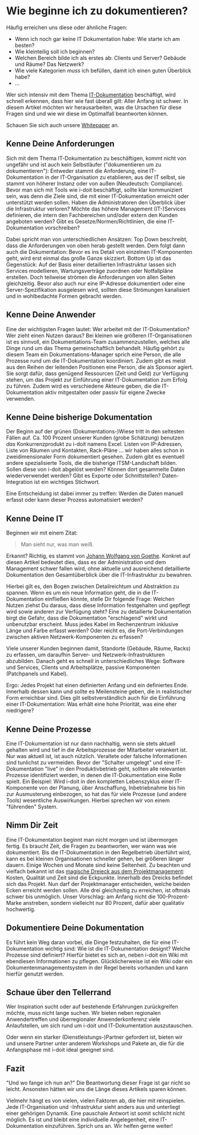 # Wie beginne ich zu dokumentieren?

Häufig erreichen uns diese oder ähnliche Fragen:

*   Wenn ich noch gar keine IT Dokumentation habe: Wie starte ich am besten?
*   Wie kleinteilig soll ich beginnen?
*   Welchen Bereich bilde ich als erstes ab: Clients und Server? Gebäude und Räume? Das Netzwerk?
*   Wie viele Kategorien _muss_ ich befüllen, damit ich einen guten Überblick habe?
*   …

Wer sich intensiv mit dem Thema [IT-Dokumentation](../glossar.md) beschäftigt, wird schnell erkennen, dass hier wie fast überall gilt: Aller Anfang ist schwer. In diesem Artikel möchten wir herausarbeiten, was die Ursachen für diese Fragen sind und wie wir diese im Optimalfall beantworten können.

Schauen Sie sich auch unsere [Whitepaper](https://www.i-doit.com/downloads/) an.

Kenne Deine Anforderungen
-------------------------

Sich mit dem Thema IT-Dokumentation zu beschäftigen, kommt nicht von ungefähr und ist auch kein Selbstläufer ("dokumentieren um zu dokumentieren"): Entweder stammt die Anforderung, eine IT-Dokumentation in der IT-Organisation zu etablieren, aus der IT selbst, sie stammt von höherer Instanz oder von außen (Neudeutsch: Compliance). Bevor man sich mit Tools wie i-doit beschäftigt, sollte klar kommuniziert sein, was denn die Ziele sind, die mit einer IT-Dokumentation erreicht oder unterstützt werden sollen. Haben die Administratoren den Überblick über die Infrastruktur verloren? Möchte das höhere Management (IT-)Services definieren, die intern den Fachbereichen und/oder extern den Kunden angeboten werden? Gibt es Gesetze/Normen/Richtlinien, die eine IT-Dokumentation vorschreiben?

Dabei spricht man von unterschiedlichen Ansätzen: Top Down beschreibt, dass die Anforderungen von oben herab gestellt werden. Dem folgt dann auch die Dokumentation: Bevor es ins Detail von einzelnen IT-Komponenten geht, wird erst einmal das große Ganze skizziert. Bottom Up ist das Gegenstück: Auf der Basis einer detaillierten Infrastruktur lassen sich Services modellieren, Wartungsverträge zuordnen oder Notfallpläne erstellen. Doch teilweise strömen die Anforderungen von allen Seiten gleichzeitig. Bevor also auch nur eine IP-Adresse dokumentiert oder eine Server-Spezifikation ausgelesen wird, sollten diese Strömungen kanalisiert und in wohlbedachte Formen gebracht werden.

Kenne Deine Anwender
--------------------

Eine der wichtigsten Fragen lautet: Wer arbeitet mit der IT-Dokumentation? Wer zieht einen Nutzen daraus? Bei kleinen wie größeren IT-Organisationen ist es sinnvoll, ein Dokumentations-Team zusammenzustellen, welches alle Dinge rund um das Thema gemeinschaftlich behandelt. Häufig gehört zu diesem Team ein Dokumentations-Manager sprich eine Person, die alle Prozesse rund um die IT-Dokumentation koordiniert. Zudem gibt es meist aus den Reihen der leitenden Positionen eine Person, die als Sponsor agiert. Sie sorgt dafür, dass genügend Ressourcen (Zeit und Geld) zur Verfügung stehen, um das Projekt zur Einführung einer IT-Dokumentation zum Erfolg zu führen. Zudem wird es verschiedene Akteure geben, die die IT-Dokumentation aktiv mitgestalten oder passiv für eigene Zwecke verwenden.

Kenne Deine bisherige Dokumentation
-----------------------------------

Der Beginn auf der grünen (Dokumentations-)Wiese tritt in den seltesten Fällen auf. Ca. 100 Prozent unserer Kunden (grobe Schätzung) benutzen _das_ Konkurrenzprodukt zu i-doit namens Excel. Listen von IP-Adressen, Liste von Räumen und Kontakten, Rack-Pläne … wir haben alles schon in zweidimensionaler Form dokumentiert gesehen. Zudem gibt es eventuell andere spezialisierte Tools, die die bisherige ITSM-Landschaft bilden. Sollen diese von i-doit abgelöst werden? Können dort gesammelte Daten wiederverwendet werden? Gibt es Exporte oder Schnittstellen? Daten-Integration ist ein wichtiges Stichwort.

Eine Entscheidung ist dabei immer zu treffen: Werden die Daten manuell erfasst oder kann dieser Prozess automatisiert werden?

Kenne Deine IT
--------------

Beginnen wir mit einem Zitat:

> Man sieht nur, was man weiß.

Erkannt? Richtig, es stammt von [Johann Wolfgang von Goethe](https://de.wikiquote.org/wiki/Johann_Wolfgang_von_Goethe). Konkret auf diesen Artikel bedeutet dies, dass es der Administration und dem Management schwer fallen wird, ohne aktuelle und ausreichend detaillierte Dokumentation den Gesamtüberblick über die IT-Infrastruktur zu bewahren.

Hierbei gilt es, den Bogen zwischen Detailreichtum und Abstraktion zu spannen. Wenn es um ein neue Information geht, die in die IT-Dokumentation einfließen könnte, stelle Dir folgende Frage: Welchen Nutzen ziehst Du daraus, dass diese Information festgehalten und gepflegt wird sowie anderen zur Verfügung steht? Eine zu detailierte Dokumentation birgt die Gefahr, dass die Dokumentation "erschlagend" wirkt und unbenutzbar erscheint. Muss jedes Kabel im Rechenzentrum inklusive Länge und Farbe erfasst werden? Oder reicht es, die Port-Verbindungen zwischen aktiven Netzwerk-Komponenten zu erfassen?

Viele unserer Kunden beginnen damit, Standorte (Gebäude, Räume, Racks) zu erfassen, um daraufhin Server- und Netzwerk-Infrastrukturen abzubilden. Danach geht es schnell in unterschiedliches Wege: Software und Services, Clients und Arbeitsplätze, passive Komponenten (Patchpanels und Kabel).

Ergo: Jedes Projekt hat einen definierten Anfang und ein definiertes Ende. Innerhalb dessen kann und sollte es Meilensteine geben, die in realistischer Form erreichbar sind. Dies gilt selbstverständlich auch für die Einführung einer IT-Dokumentation: Was erhält eine hohe Priorität, was eine eher niedrigere?

Kenne Deine Prozesse
--------------------

Eine IT-Dokumentation ist nur dann nachhaltig, wenn sie stets aktuell gehalten wird und tief in die Arbeitsprozesse der Mitarbeiter verankert ist. Nur was aktuell ist, ist auch nützlich. Veraltete oder falsche Informationen sind tunlichst zu vermeiden. Bevor der "Schalter umgelegt" und eine IT-Dokumentation "live" in den Produktivbetrieb geht, sollten alle relevanten Prozesse identifiziert werden, in denen die IT-Dokumentation eine Rolle spielt. Ein Beispiel: Wird i-doit in den kompletten Lebenszyklus einer IT-Komponente von der Planung, über Anschaffung, Inbetriebnahme bis hin zur Ausmusterung einbezogen, so hat das für viele Prozesse (und andere Tools) wesentliche Auswirkungen. Hierbei sprechen wir von einem "führenden" System.

Nimm Dir Zeit
-------------

Eine IT-Dokumentation beginnt man nicht morgen und ist übermorgen fertig. Es braucht Zeit, die Fragen zu beantworten, wer wann was wie dokumentiert. Bis die IT-Dokumentation in den Regelbetrieb überführt wird, kann es bei kleinen Organisationen schneller gehen, bei größeren länger dauern. Einige Wochen und Monate sind keine Seltenheit. Zu beachten und vielfach bekannt ist das [magische Dreieck aus dem Projektmanagement](https://de.wikipedia.org/wiki/Projektmanagement#Stakeholdererwartungen): Kosten, Qualität und Zeit sind die Eckpunkte. Innerhalb des Dreicks befindet sich das Projekt. Nun darf der Projektmanager entscheiden, welche beiden Ecken erreicht werden sollen. Alle drei gleichzeitig zu erreichen, ist oftmals schwer bis unmöglich. Unser Vorschlag: am Anfang nicht die 100-Prozent-Marke anstreben, sondern vielleicht nur 80 Prozent, dafür aber qualitativ hochwertig.

Dokumentiere Deine Dokumentation
--------------------------------

Es führt kein Weg daran vorbei, die Dinge festzuhalten, die für eine IT-Dokumentation wichtig sind: Wie ist die IT-Dokumentation designt? Welche Prozesse sind definiert? Hierfür bietet es sich an, neben i-doit ein Wiki mit ebendiesen Informationen zu pflegen. Glücklicherweise ist ein Wiki oder ein Dokumentenmanagementsystem in der Regel bereits vorhanden und kann hierfür genutzt werden.

Schaue über den Tellerrand
--------------------------

Wer Inspiration sucht oder auf bestehende Erfahrungen zurückgreifen möchte, muss nicht lange suchen. Wir bieten neben regionalen Anwendertreffen und überregionaler Anwenderkonferenz viele Anlaufstellen, um sich rund um i-doit und IT-Dokumentation auszutauschen.

Oder wenn ein starker (Dienstleistungs-)Partner gefordert ist, bieten wir und unsere Partner unter anderem Workshops und Pakete an, die für die Anfangsphase mit i-doit ideal geeignet sind.

Fazit
-----

"Und wo fange ich nun an?" Die Beantwortung dieser Frage ist gar nicht so leicht. Ansonsten hätten wir uns die Länge dieses Artikels sparen können.

Vielmehr hängt es von vielen, vielen Faktoren ab, die hier mit reinspielen. Jede IT-Organisation und -Infrastruktur sieht anders aus und unterliegt einer gehörigen Dynamik. Eine pauschale Antwort ist somit schlicht nicht möglich. Es ist und bleibt eine individuelle Angelegenheit, eine IT-Dokumentation einzuführen. Sprich uns an. Wir helfen gerne weiter!
